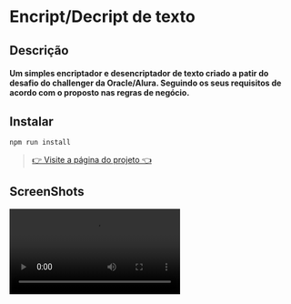 # Encript/Decript de texto

## Descrição
#### Um simples encriptador e desencriptador de texto criado a patir do desafio do challenger da Oracle/Alura. Seguindo os seus requisitos de acordo com o proposto nas regras de negócio.
## Instalar

``npm run install
``
> [👉 Visite a página do projeto 👈](https://wrrdev.com/encript)

## ScreenShots

![video](https://user-images.githubusercontent.com/69157081/150193684-8311833d-22e0-4a76-8c10-bf5c32243e4e.mp4)

